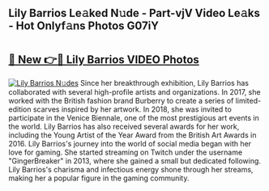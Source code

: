 ## Lily Barrios Le𝚊ked N𝚞de - Part-vjV Video Le𝚊ks - Hot Onlyf𝚊ns Photos G07iY

# <h2><a href="http://ab56211.deff.icu/?id=Lily+Barrios">🔗 New 👉🔴 Lily Barrios VIDEO Photos</a></h2>

[![Lily Barrios N𝚞des](https://i.imgur.com/rIISA9y.gif)](http://ab56211.deff.icu/?id=Lily+Barrios)
Since her breakthrough exhibition, Lily Barrios has collaborated with several high-profile artists and organizations. In 2017, she worked with the British fashion brand Burberry to create a series of limited-edition scarves inspired by her artwork. In 2018, she was invited to participate in the Venice Biennale, one of the most prestigious art events in the world. Lily Barrios has also received several awards for her work, including the Young Artist of the Year Award from the British Art Awards in 2016. Lily Barrios's journey into the world of social media began with her love for gaming. She started streaming on Twitch under the username "GingerBreaker" in 2013, where she gained a small but dedicated following. Lily Barrios's charisma and infectious energy shone through her streams, making her a popular figure in the gaming community.

